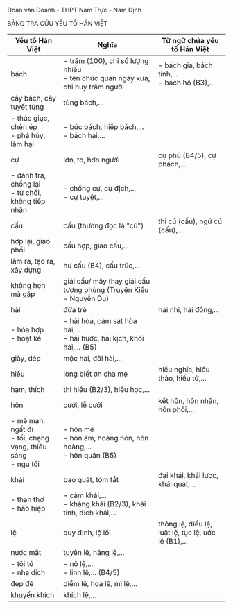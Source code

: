 Đoàn văn Doanh - THPT Nam Trực - Nam Định

BẢNG TRA CỨU YẾU TỐ HÁN VIỆT

Yếu tố Hán Việt | Nghĩa | Từ ngữ chứa yếu tố Hán Việt
--- | --- | ---
bách | - trăm (100), chỉ số lượng nhiều<br>- tên chức quan ngày xưa, chỉ huy trăm người | - bách gia, bách tính,...<br>- bách hộ (B3),...
 | cây bách, cây tuyết tùng | tùng bách,...
 | - thúc giục, chèn ép<br>- phá hủy, làm hại | - bức bách, hiếp bách,...<br>- bách hại,...
cự | lớn, to, hơn người | cự phú (B4/5), cự phách,...
 | - đánh trả, chống lại<br>- từ chối, không tiếp nhận | - chống cự, cự địch,...<br>- cự tuyệt,...
cấu | cấu (thường đọc là "cú") | thi cú (cấu), ngữ cú (cấu),...
 | hợp lại, giao phối | cấu hợp, giao cấu,...
 | làm ra, tạo ra, xây dựng | hư cấu (B4), cấu trúc,...
 | không hẹn mà gặp | giải cấu/ mây thay giải cấu tương phùng (Truyện Kiều - Nguyễn Du)
hài | đứa trẻ | hài nhi, hài đồng,...
 | - hòa hợp<br>- hoạt kê | - hài hòa, cảm sát hòa hài,...<br>- hài hước, hài kịch, khôi hài,... (B5)
 | giày, dép | mộc hài, đôi hài,...
hiếu | lòng biết ơn cha mẹ | hiếu nghĩa, hiếu thảo, hiếu tử,...
 | ham, thích | thi hiếu (B2/3), hiếu học,...
hôn | cưới, lễ cưới | kết hôn, hôn nhân, hôn phối,...
 | - mê man, ngất đi<br>- tối, chạng vạng, thiếu sáng<br>- ngu tối | - hôn mê<br>- hôn ám, hoàng hôn, hôn hoàng,...<br>- hôn quân (B5)
khái | bao quát, tóm tắt | đại khái, khái lược, khái quát,...
 | - than thở<br>- hào hiệp | - cảm khái,...<br>- khảng khái (B2/3), khái tính, đích khái,...
lệ | quy định, lệ lối | thông lệ, điều lệ, luật lệ, tục lệ, ước lệ (B1),...
 | nước mắt | tuyến lệ, hãng lệ,...
 | - tôi tớ<br>- nha dịch | - nô lệ,...<br>- linh lệ,... (B4/5)
 | đẹp đẽ | diễm lệ, hoa lệ, mĩ lệ,...
 | khuyến khích | khích lệ,...